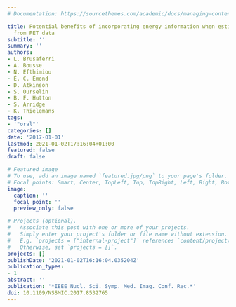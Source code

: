 ```yaml
---
# Documentation: https://sourcethemes.com/academic/docs/managing-content/

title: Potential benefits of incorporating energy information when estimating attenuation
  from PET data
subtitle: ''
summary: ''
authors:
- L. Brusaferri
- A. Bousse
- N. Efthimiou
- É. C. Émond
- D. Atkinson
- S. Ourselin
- B. F. Hutton
- S. Arridge
- K. Thielemans
tags:
- '"oral"'
categories: []
date: '2017-01-01'
lastmod: 2021-01-02T17:16:04+01:00
featured: false
draft: false

# Featured image
# To use, add an image named `featured.jpg/png` to your page's folder.
# Focal points: Smart, Center, TopLeft, Top, TopRight, Left, Right, BottomLeft, Bottom, BottomRight.
image:
  caption: ''
  focal_point: ''
  preview_only: false

# Projects (optional).
#   Associate this post with one or more of your projects.
#   Simply enter your project's folder or file name without extension.
#   E.g. `projects = ["internal-project"]` references `content/project/deep-learning/index.md`.
#   Otherwise, set `projects = []`.
projects: []
publishDate: '2021-01-02T16:16:04.035204Z'
publication_types:
- 1
abstract: ''
publication: '*IEEE Nucl. Sci. Symp. Med. Imag. Conf. Rec.*'
doi: 10.1109/NSSMIC.2017.8532765
---
```


